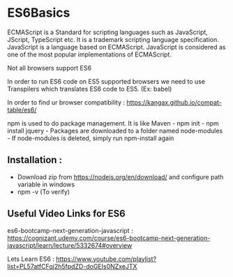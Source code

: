 # ES6Basics

ECMAScript is a Standard for scripting languages such as JavaScript, JScript, TypeScript etc. 
It is a trademark scripting language specification. JavaScript is a language based on ECMAScript. 
JavaScript is considered as one of the most popular implementations of ECMAScript.

Not all browsers support ES6

In order to run ES6 code on ES5 supported browsers we need to use Transpilers which translates ES6 code to ES5. (Ex: babel)

In order to find ur browser compatibility : https://kangax.github.io/compat-table/es6/

npm is used to do package management. It is like Maven
	- npm init
	- npm install jquery
	- Packages are downloaded to a folder named node-modules
	- If node-modules is deleted, simply run npm-install again
	
## Installation :

- Download zip from https://nodejs.org/en/download/ and configure path variable in windows
- npm -v (To verify)

## Useful Video Links for ES6

es6-bootcamp-next-generation-javascript : https://cognizant.udemy.com/course/es6-bootcamp-next-generation-javascript/learn/lecture/5332674#overview


Lets Learn ES6 : https://www.youtube.com/playlist?list=PL57atfCFqj2h5fpdZD-doGEIs0NZxeJTX

